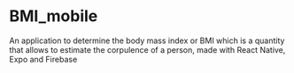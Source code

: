 # BMI_mobile
An application to determine the body mass index or BMI which is a quantity that allows to estimate the corpulence of a person, made with React Native, Expo and Firebase
